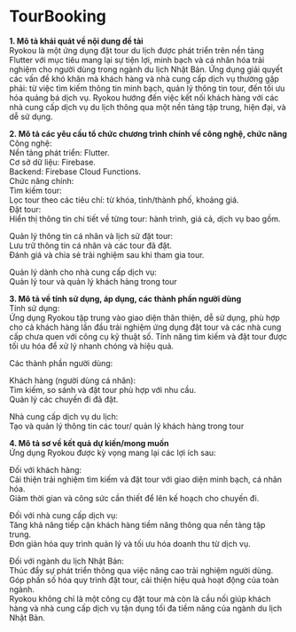 # TourBooking

**1. Mô tả khái quát về nội dung đề tài**  
Ryokou là một ứng dụng đặt tour du lịch được phát triển trên nền tảng Flutter với mục tiêu mang lại sự tiện lợi, minh bạch và cá nhân hóa trải nghiệm cho người dùng trong ngành du lịch Nhật Bản. Ứng dụng giải quyết các vấn đề khó khăn mà khách hàng và nhà cung cấp dịch vụ thường gặp phải: từ việc tìm kiếm thông tin minh bạch, quản lý thông tin tour, đến tối ưu hóa quảng bá dịch vụ. Ryokou hướng đến việc kết nối khách hàng với các nhà cung cấp dịch vụ du lịch thông qua một nền tảng tập trung, hiện đại, và dễ sử dụng.

**2. Mô tả các yêu cầu tổ chức chương trình chính về công nghệ, chức năng**  
Công nghệ:  
Nền tảng phát triển: Flutter.  
Cơ sở dữ liệu: Firebase.  
Backend: Firebase Cloud Functions.  
Chức năng chính:  
    Tìm kiếm tour:  
Lọc tour theo các tiêu chí: từ khóa, tỉnh/thành phố, khoảng giá.  
    Đặt tour:  
Hiển thị thông tin chi tiết về từng tour: hành trình, giá cả, dịch vụ bao gồm.  
 
Quản lý thông tin cá nhân và lịch sử đặt tour:  
Lưu trữ thông tin cá nhân và các tour đã đặt.  
Đánh giá và chia sẻ trải nghiệm sau khi tham gia tour.  
  
Quản lý dành cho nhà cung cấp dịch vụ:  
Quản lý tour và quản lý khách hàng trong tour
  
**3. Mô tả về tính sử dụng, áp dụng, các thành phần người dùng**  
Tính sử dụng:  
Ứng dụng Ryokou tập trung vào giao diện thân thiện, dễ sử dụng, phù hợp cho cả khách hàng lần đầu trải nghiệm ứng dụng đặt tour và các nhà cung cấp chưa quen với công cụ kỹ thuật số. Tính năng tìm kiếm và đặt tour được tối ưu hóa để xử lý nhanh chóng và hiệu quả.

Các thành phần người dùng:  
  
Khách hàng (người dùng cá nhân):  
Tìm kiếm, so sánh và đặt tour phù hợp với nhu cầu.  
Quản lý các chuyến đi đã đặt.  
  
Nhà cung cấp dịch vụ du lịch:  
Tạo và quản lý thông tin các tour/ quản lý khách hàng trong tour

  
**4. Mô tả sơ về kết quả dự kiến/mong muốn**  
Ứng dụng Ryokou được kỳ vọng mang lại các lợi ích sau:  
  
Đối với khách hàng:  
Cải thiện trải nghiệm tìm kiếm và đặt tour với giao diện minh bạch, cá nhân hóa.  
Giảm thời gian và công sức cần thiết để lên kế hoạch cho chuyến đi.  
  
Đối với nhà cung cấp dịch vụ:  
Tăng khả năng tiếp cận khách hàng tiềm năng thông qua nền tảng tập trung.  
Đơn giản hóa quy trình quản lý và tối ưu hóa doanh thu từ dịch vụ.  
  
Đối với ngành du lịch Nhật Bản:  
Thúc đẩy sự phát triển thông qua việc nâng cao trải nghiệm người dùng.  
Góp phần số hóa quy trình đặt tour, cải thiện hiệu quả hoạt động của toàn ngành.  
Ryokou không chỉ là một công cụ đặt tour mà còn là cầu nối giúp khách hàng và nhà cung cấp dịch vụ tận dụng tối đa tiềm năng của ngành du lịch Nhật Bản.  
